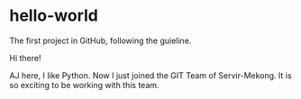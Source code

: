 # hello-world
The first project in GitHub, following the guieline.

Hi there!

AJ here, I like Python. Now I just joined the GIT Team of Servir-Mekong. It is so exciting to be working with this team.
